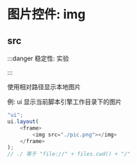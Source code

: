 # 图片控件: img

## src

:::danger 稳定性: 实验

:::

使用相对路径显示本地图片

例: ui 显示当前脚本引擎工作目录下的图片

```js
"ui";
ui.layout(
    <frame>
        <img src="./pic.png"></img>
    </frame>
);
// ./ 等于 "file://" + files.cwd() + "/"
```
